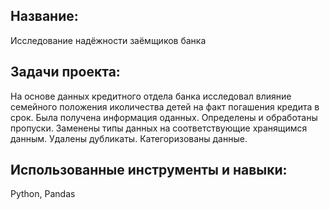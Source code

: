 ## Название: 
Исследование надёжности заёмщиков банка

## Задачи проекта:
На основе данных кредитного отдела банка исследовал влияние семейного положения иколичества детей на факт погашения кредита в срок. 
Была получена информация оданных. Определены и обработаны пропуски. Заменены типы данных на соответствующие хранящимся данным. 
Удалены дубликаты. Категоризованы данные.

## Использованные инструменты и навыки: 
Python, Pandas
